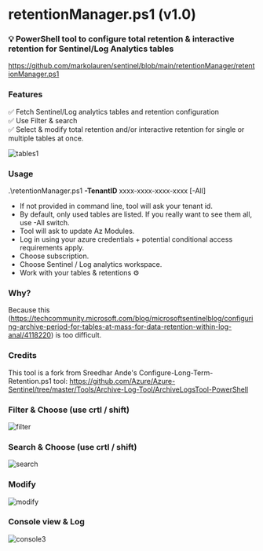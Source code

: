# retentionManager.ps1 (v1.0)
### 💡 PowerShell tool to configure total retention & interactive retention for Sentinel/Log Analytics tables

https://github.com/markolauren/sentinel/blob/main/retentionManager/retentionManager.ps1

### Features
✅ Fetch Sentinel/Log analytics tables and retention configuration<br/>
✅ Use Filter & search <br/>
✅ Select & modify total retention and/or interactive retention for single or multiple tables at once.<br/>

![tables1](https://github.com/user-attachments/assets/359543e1-0e74-4173-844a-f759bc1595bb)

### Usage

.\retentionManager.ps1 **-TenantID** xxxx-xxxx-xxxx-xxxx [-All]

- If not provided in command line, tool will ask your tenant id.
- By default, only used tables are listed. If you really want to see them all, use -All switch.
- Tool will ask to update Az Modules.
- Log in using your azure credentials + potential conditional access requirements apply. 
- Choose subscription.
- Choose Sentinel / Log analytics workspace.
- Work with your tables & retentions ⚙️

### Why?
Because this (https://techcommunity.microsoft.com/blog/microsoftsentinelblog/configuring-archive-period-for-tables-at-mass-for-data-retention-within-log-anal/4118220) is too difficult.

### Credits
This tool is a fork from Sreedhar Ande's Configure-Long-Term-Retention.ps1 tool: https://github.com/Azure/Azure-Sentinel/tree/master/Tools/Archive-Log-Tool/ArchiveLogsTool-PowerShell

### Filter & Choose (use crtl / shift)
![filter](https://github.com/user-attachments/assets/47f591d1-2093-49cc-8e80-d23fda38309e)

### Search & Choose (use crtl / shift)
![search](https://github.com/user-attachments/assets/5989d380-15be-4729-ad1a-257441f290cf)

### Modify
![modify](https://github.com/user-attachments/assets/849402d8-4c89-488d-bb09-b20f1619798f)

### Console view & Log
![console3](https://github.com/user-attachments/assets/319e0277-2159-412b-b23d-325fb9c4cbd4)
